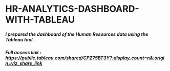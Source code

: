 # HR-ANALYTICS-DASHBOARD-WITH-TABLEAU
##### I prepared the dashboard of the Human Resources data using the Tableau tool. 
##### Full access link : https://public.tableau.com/shared/CPZ75BT3Y?:display_count=n&:origin=viz_share_link

